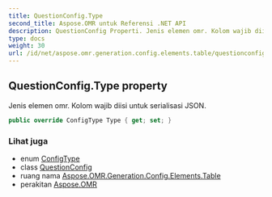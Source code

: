 ```yaml
---
title: QuestionConfig.Type
second_title: Aspose.OMR untuk Referensi .NET API
description: QuestionConfig Properti. Jenis elemen omr. Kolom wajib diisi untuk serialisasi JSON.
type: docs
weight: 30
url: /id/net/aspose.omr.generation.config.elements.table/questionconfig/type/
---
```

## QuestionConfig.Type property

Jenis elemen omr. Kolom wajib diisi untuk serialisasi JSON.

```csharp
public override ConfigType Type { get; set; }
```

### Lihat juga

* enum [ConfigType](../../../aspose.omr.generation.config.enums/configtype/)
* class [QuestionConfig](../)
* ruang nama [Aspose.OMR.Generation.Config.Elements.Table](../../questionconfig/)
* perakitan [Aspose.OMR](../../../)


